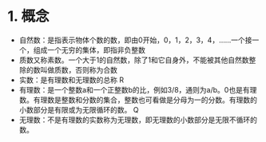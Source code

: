 # 1. 概念
- 自然数：是指表示物体个数的数，即由0开始，0，1，2，3，4，……一个接一个，组成一个无穷的集体，即指非负整数
- 质数又称素数。一个大于1的自然数，除了1和它自身外，不能被其他自然数整除的数叫做质数，否则称为合数
- 实数：是有理数和无理数的总称   R
- 有理数：是一个整数a和一个正整数b的比，例如3/8，通则为a/b。0也是有理数。有理数是整数和分数的集合，整数也可看做是分母为一的分数。有理数的小数部分是有限或为无限循环的数。 Q
- 无理数：不是有理数的实数称为无理数，即无理数的小数部分是无限不循环的数。

